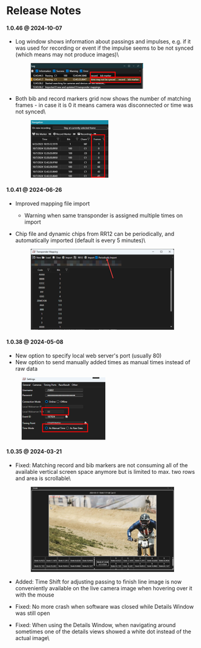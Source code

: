 # Release Notes

#### 1.0.46 @ 2024-10-07

*   Log window shows information about passings and impulses, e.g. if it was used for recording or event if the impulse seems to be not synced (which means may not produce images)\


    <figure><img src=".gitbook/assets/image.png" alt="" width="294"><figcaption></figcaption></figure>
*   Both bib and record markers grid now shows the number of matching frames - in case it is 0 it means camera was disconnected or time was not synced\


    <figure><img src=".gitbook/assets/image (1).png" alt="" width="203"><figcaption></figcaption></figure>

#### 1.0.41 @ 2024-06-26

* Improved mapping file import
  * Warning when same transponder is assigned multiple times on import
*   Chip file and dynamic chips from RR12 can be periodically, and automatically imported (default is every 5 minutes)\


    <figure><img src=".gitbook/assets/image (2).png" alt="" width="375"><figcaption></figcaption></figure>

#### 1.0.38 @ 2024-05-08

* New option to specify local web server's port (usually 80)
* New option to send manually added times as manual times instead of raw data

<figure><img src=".gitbook/assets/image (1) (1).png" alt="" width="219"><figcaption></figcaption></figure>

#### 1.0.35 @ 2024-03-21

*   Fixed: Matching record and bib markers are not consuming all of the available vertical screen space anymore but is limited to max. two rows and area is scrollable\


    <figure><img src=".gitbook/assets/image (1) (1) (1).png" alt="" width="375"><figcaption></figcaption></figure>
* Added: Time Shift for adjusting passing to finish line image is now conveniently available on the live camera image when hovering over it with the mouse
* Fixed: No more crash when software was closed while Details Window was still open
* Fixed: When using the Details Window, when navigating around sometimes one of the details views showed a white dot instead of the actual image\
